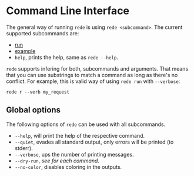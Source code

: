 # Command Line Interface

The general way of running `rede` is using `rede <subcommand>`. The current supported
subcommands are:

- [run](./command_line_interface/run.md)
- [example](./command_line_interface/example.md)
- `help`, prints the help, same as `rede --help`.

`rede` supports infering for both, subcommands and arguments. That means that
you can use substrings to match a command as long as there's no conflict. For
example, this is valid way of using `rede run` with `--verbose`:

```shell
rede r --verb my_request
```

## Global options

The following options of `rede` can be used with all subcommands.

- `--help`, will print the help of the respective command.
- `--quiet`, evades all standard output, only errors will be printed (to stderr).
- `--verbose`, ups the number of printing messages.
- `--dry-run`, _see for each command_.
- `--no-color`, disables coloring in the outputs.

